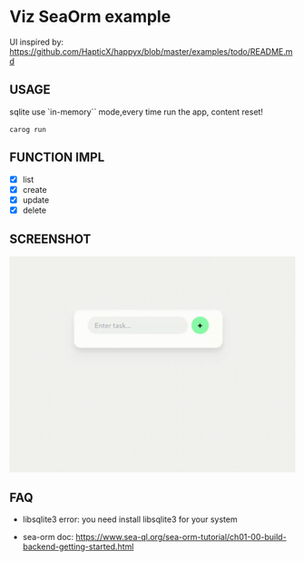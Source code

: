 # Viz SeaOrm example

UI inspired by: https://github.com/HapticX/happyx/blob/master/examples/todo/README.md

## USAGE
sqlite use `in-memory`` mode,every time run the app, content reset!
```base
carog run
```

## FUNCTION IMPL

- [x] list
- [x] create
- [x] update
- [x] delete

## SCREENSHOT

![SeaOrm Demo](./sea-orm-demo.gif)

## FAQ
- libsqlite3 error: you need install libsqlite3 for your system

- sea-orm doc: https://www.sea-ql.org/sea-orm-tutorial/ch01-00-build-backend-getting-started.html

